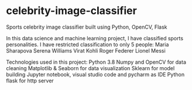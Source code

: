 # celebrity-image-classifier
Sports celebrity image classifier built using Python, OpenCV, Flask

In this data science and machine learning project, I have classified sports personalities. I have restricted classification to only 5 people:
Maria Sharapova
Serena Williams
Virat Kohli
Roger Federer
Lionel Messi

Technologies used in this project:
Python 3.8
Numpy and OpenCV for data cleaning
Matplotlib & Seaborn for data visualization
Sklearn for model building
Jupyter notebook, visual studio code and pycharm as IDE
Python flask for http server
